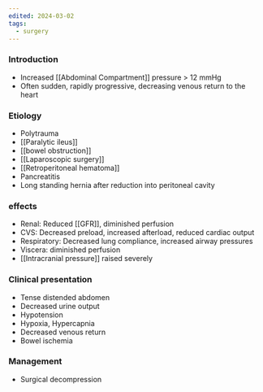 ```yaml
---
edited: 2024-03-02
tags:
  - surgery
---
```

### Introduction
- Increased [[Abdominal Compartment]] pressure > 12 mmHg
- Often sudden, rapidly progressive, decreasing venous return to the heart
### Etiology
- Polytrauma
- [[Paralytic ileus]]
- [[bowel obstruction]]
- [[Laparoscopic surgery]] 
- [[Retroperitoneal hematoma]]
- Pancreatitis
- Long standing hernia after reduction into peritoneal cavity
### effects

- Renal: Reduced [[GFR]], diminished perfusion
- CVS: Decreased preload, increased afterload, reduced cardiac output
- Respiratory: Decreased lung compliance, increased airway pressures
- Viscera: diminished perfusion
- [[Intracranial pressure]] raised severely 

### Clinical presentation
- Tense distended abdomen
- Decreased urine output
- Hypotension
- Hypoxia, Hypercapnia
- Decreased venous return
- Bowel ischemia

### Management
- Surgical decompression